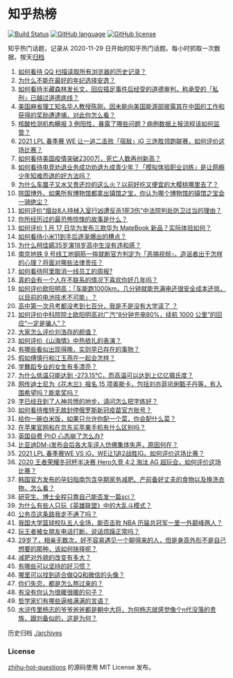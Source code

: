 # 知乎热榜
[![Build Status](https://github.com/ToWeLong/zhihu-hot-questions/workflows/CI/badge.svg)](https://github.com/ToWeLong/zhihu-hot-questions/actions)
[![GitHub language](https://img.shields.io/badge/language-golang-orange.svg)](https://golang.org/)
[![GitHub license](https://img.shields.io/github/license/ToWeLong/zhihu-hot-questions)](https://github.com/ToWeLong/zhihu-hot-questions/blob/main/LICENSE)

知乎热门话题，记录从 2020-11-29 日开始的知乎热门话题。每小时抓取一次数据，按天[归档](./archives)

<!-- BEGIN -->

1. [如何看待 QQ 扫描读取所有浏览器的历史记录？](https://www.zhihu.com/question/439768601)
1. [为什么不能在最好的年纪选择安逸？](https://www.zhihu.com/question/433551479)
1. [如何看待半藏森林发长文，回应插足事件后经受的道德审判，称承受的「私刑」已越过道德底线？](https://www.zhihu.com/question/439844239)
1. [美国麻省理工知名华人教授陈刚，因未能向美国能源部披露其在中国的工作和获得的奖励遭逮捕，对此你怎么看？](https://www.zhihu.com/question/439471910)
1. [核酸检测机构瞒报 3 例阳性，暴露了哪些问题？病例数据上报流程该如何监管？](https://www.zhihu.com/question/439833126)
1. [2021 LPL 春季赛 WE 让一追二击败「宿敌」iG 三连胜领跑联赛，如何评价这场比赛？](https://www.zhihu.com/question/439857085)
1. [如何看待美国疫情突破2300万，死亡人数再创新高？](https://www.zhihu.com/question/439147106)
1. [如何看待电竞劝退业务成功劝退九成青少年？「模拟体验职业训练」是让网瘾少年知难而退的好方法吗？](https://www.zhihu.com/question/439147407)
1. [为什么车厘子又水又贵还炒的这么火？以前好吃又便宜的大樱桃哪里去了？](https://www.zhihu.com/question/390722002)
1. [除国博外，如果所有博物馆都拿出镇馆之宝，你认为哪个博物馆的镇馆之宝会一骑绝尘？](https://www.zhihu.com/question/439459795)
1. [如何评价“烟台8人持械入室行凶遭反杀1死3伤”中法院判处防卫过当的理由？](https://www.zhihu.com/question/439477371)
1. [你所经历过的最恐怖惊悚的故事是什么？](https://www.zhihu.com/question/21490596)
1. [如何评价 1 月 17 日华为发布三款华为 MateBook 新品？实际体验如何？](https://www.zhihu.com/question/439804938)
1. [如何看待小米11到手后逐渐爆出的槽点？](https://www.zhihu.com/question/438478856)
1. [为什么柯佳嬿35岁演18岁高中生没有违和感？](https://www.zhihu.com/question/438957474)
1. [南京地铁 9 号线工地钢筋一摔就断官方判定为「恶搞视频」，造谣者出于怎样的心理？将面对哪些法律责任？](https://www.zhihu.com/question/438720571)
1. [如何看待阿里取消一线员工的周报?](https://www.zhihu.com/question/407016117)
1. [真的会有一个人在不联系的情况下喜欢你好几年吗？](https://www.zhihu.com/question/430821316)
1. [如何评价欧阳明高：「车能跑1000km，几分钟就能充满电还很安全成本还低，以目前的电池技术不可能」？](https://www.zhihu.com/question/439729404)
1. [高中第一次月考都没考到七百分，我是不是没有大学读了   ？](https://www.zhihu.com/question/425753616)
1. [如何评价中科院院士欧阳明高对广汽“8分钟充电80%，续航 1000 公里”的回应“一定是骗人”？](https://www.zhihu.com/question/439766088)
1. [大家怎么评价刘浩存的颜值？](https://www.zhihu.com/question/415082238)
1. [如何评价《山海情》中热依扎的表演？](https://www.zhihu.com/question/439511164)
1. [有哪些看似出现得晚，实则早已存在的事物？](https://www.zhihu.com/question/29201534)
1. [假如傅慎行和江玉燕在一起会怎样？](https://www.zhihu.com/question/437332248)
1. [学舞蹈专业的女生有多漂亮？](https://www.zhihu.com/question/55105201)
1. [为什么低温只能达到 -273.15℃，而高温可以达到上亿亿摄氏度？](https://www.zhihu.com/question/405858890)
1. [网传迪士尼为《花木兰》报名 15 项奥斯卡，包括刘亦菲巩俐甄子丹等，有入围希望吗？能拿奖吗？](https://www.zhihu.com/question/439793872)
1. [字已经丑到了人神共愤的地步，请问怎么把字练好？](https://www.zhihu.com/question/25058494)
1. [如何看待推特无故封停俄罗斯新冠疫苗官方账号？](https://www.zhihu.com/question/439506626)
1. [给你一碗白米饭，如果只允许你配一个菜，你会配什么菜？](https://www.zhihu.com/question/413602542)
1. [在苹果官网和在京东买苹果手机有什么区别吗？](https://www.zhihu.com/question/381430800)
1. [英国自费 PhD 心态崩了怎么办?](https://www.zhihu.com/question/439137745)
1. [比亚迪DM-i发布会后各大车评人仿佛集体失声，原因何在？](https://www.zhihu.com/question/439175727)
1. [2021 LPL 春季赛WE VS iG，WE让1追2战胜IG。如何评价这场比赛？](https://www.zhihu.com/question/439830909)
1. [2020 王者荣耀冬冠杯半决赛 Hero久竞 4:2 淘汰 AG 超玩会，如何评价这场比赛？](https://www.zhihu.com/question/439858537)
1. [韩国官方发布的孕妇指南包含孕期家务减肥、产前备好丈夫的食物以及换洗衣物，怎么看？](https://www.zhihu.com/question/439320796)
1. [研究生、博士全程只靠自己能否发一篇sci？](https://www.zhihu.com/question/337008253)
1. [为什么有些人只玩《英雄联盟》中的大乱斗模式？](https://www.zhihu.com/question/439502389)
1. [公务员这条路我走不通了吗？](https://www.zhihu.com/question/439192444)
1. [我国大学篮球校队五人全场，能否击败 NBA 历届总冠军一里一外巅峰两人？](https://www.zhihu.com/question/437842131)
1. [玩王者被女朋友电话打断，说话烦躁正常吗？](https://www.zhihu.com/question/437454570)
1. [29岁了，相亲无数次，好不容易遇见一个聊得来的人，但是身高外形不是自己想要的那种，该如何抉择呢？](https://www.zhihu.com/question/422905675)
1. [减肥对外貌的改变有多大？](https://www.zhihu.com/question/35667984)
1. [有哪些可以坚持的好习惯？](https://www.zhihu.com/question/435173747)
1. [哪里可以找到适合做QQ和微信的头像？](https://www.zhihu.com/question/35357883)
1. [你们失恋，都是怎么熬过来的？](https://www.zhihu.com/question/375002826)
1. [有没有你认为很暖很暖的句子？](https://www.zhihu.com/question/354919151)
1. [哲学家们有哪些逼格满满的言语？](https://www.zhihu.com/question/36158362)
1. [水浒传里杨志的爷爷爸爸都是朝中大将，为何杨志就感觉像个n代没落的贵族，跟刘备似的，这是为何？](https://www.zhihu.com/question/438027367)

<!-- END -->

历史归档 [./archives](./archives)


### License
[zhihu-hot-questions](https://github.com/towelong/zhihu-hot-questions) 的源码使用 MIT License 发布。